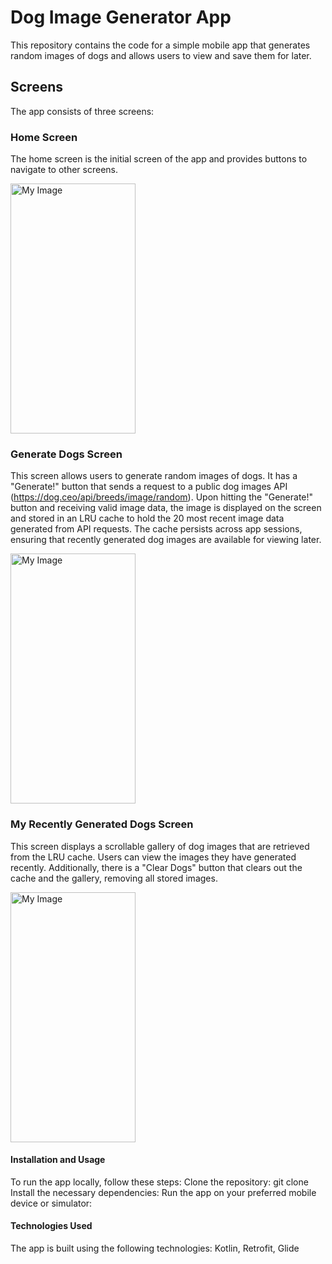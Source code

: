 # Dog Image Generator App

This repository contains the code for a simple mobile app that generates random images of dogs and allows users to view and save them for later.

## Screens
The app consists of three screens:

### Home Screen
The home screen is the initial screen of the app and provides buttons to navigate to other screens.

<img src="https://github.com/kiran18995/simple_viral_games_task/assets/48232762/4fc9ffc3-24ad-401e-8370-decfb699bc1d" alt="My Image" width="200" height="400">

### Generate Dogs Screen
This screen allows users to generate random images of dogs. It has a "Generate!" button that sends a request to a public dog images API (https://dog.ceo/api/breeds/image/random). Upon hitting the "Generate!" button and receiving valid image data, the image is displayed on the screen and stored in an LRU cache to hold the 20 most recent image data generated from API requests. The cache persists across app sessions, ensuring that recently generated dog images are available for viewing later.

<img src="https://github.com/kiran18995/simple_viral_games_task/assets/48232762/e5bf3e87-b102-47c9-9c41-d318c0bc0122" alt="My Image" width="200" height="400">

### My Recently Generated Dogs Screen
This screen displays a scrollable gallery of dog images that are retrieved from the LRU cache. Users can view the images they have generated recently. Additionally, there is a "Clear Dogs" button that clears out the cache and the gallery, removing all stored images.

<img src="https://github.com/kiran18995/simple_viral_games_task/assets/48232762/2e203f43-1aa6-44a9-8260-f60861536848" alt="My Image" width="200" height="400">

#### Installation and Usage
To run the app locally, follow these steps:
Clone the repository: git clone <repository-url>
Install the necessary dependencies: <command-to-install-dependencies>
Run the app on your preferred mobile device or simulator: <command-to-run-app>


#### Technologies Used
The app is built using the following technologies:
Kotlin, Retrofit, Glide
